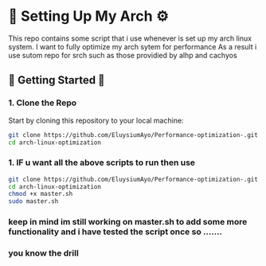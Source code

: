 # 🚀 **Setting Up My Arch** ⚙️
This repo contains some script that i use whenever is set up my arch linux system.
I want to fully optimize my arch sytem for performance 
As a result i use sutom repo for srch such as those providied by alhp and cachyos 

## 🚀 **Getting Started** 🚀

### 1. **Clone the Repo**

Start by cloning this repository to your local machine:

```bash
git clone https://github.com/EluysiumAyo/Performance-optimization-.git
cd arch-linux-optimization

```
### 1. **IF u want all the above scripts to run then use**

```bash
git clone https://github.com/EluysiumAyo/Performance-optimization-.git
cd arch-linux-optimization
chmod +x master.sh
sudo master.sh
```
### keep in mind im still working on master.sh to add some more functionality and  i have tested the script once so .......
### you know the drill 
